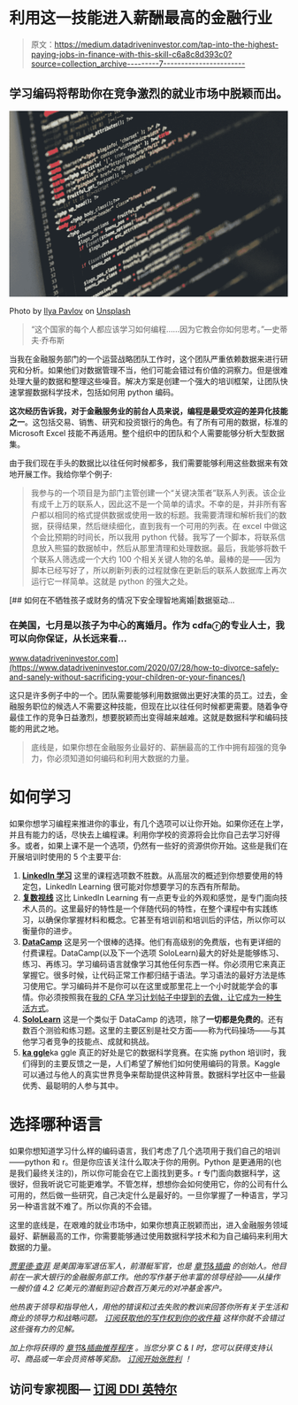 # 利用这一技能进入薪酬最高的金融行业

> 原文：<https://medium.datadriveninvestor.com/tap-into-the-highest-paying-jobs-in-finance-with-this-skill-c6a8c8d393c0?source=collection_archive---------7----------------------->

## 学习编码将帮助你在竞争激烈的就业市场中脱颖而出。

![](img/7fd443edac05657d8b2ca7c5b9205c26.png)

Photo by [Ilya Pavlov](https://unsplash.com/@ilyapavlov?utm_source=unsplash&utm_medium=referral&utm_content=creditCopyText) on [Unsplash](https://unsplash.com/?utm_source=unsplash&utm_medium=referral&utm_content=creditCopyText)

> “这个国家的每个人都应该学习如何编程……因为它教会你如何思考。”—史蒂夫·乔布斯

当我在金融服务部门的一个运营战略团队工作时，这个团队严重依赖数据来进行研究和分析。如果他们对数据管理不当，他们可能会错过有价值的洞察力。但是很难处理大量的数据和整理这些噪音。解决方案是创建一个强大的培训框架，让团队快速掌握数据科学技术，包括如何用 python 编码。

**这次经历告诉我，对于金融服务业的前台人员来说，编程是最受欢迎的差异化技能之一**。这包括交易、销售、研究和投资银行的角色。有了所有可用的数据，标准的 Microsoft Excel 技能不再适用。整个组织中的团队和个人需要能够分析大型数据集。

由于我们现在手头的数据比以往任何时候都多，我们需要能够利用这些数据来有效地开展工作。我给你举个例子:

> 我参与的一个项目是为部门主管创建一个“关键决策者”联系人列表。该企业有成千上万的联系人，因此这不是一个简单的请求。不幸的是，并非所有客户都以相同的格式提供数据或使用一致的标题。我需要清理和解析我们的数据，获得结果，然后继续细化，直到我有一个可用的列表。在 excel 中做这个会比预期的时间长，所以我用 python 代替。我写了一个脚本，将联系信息放入熊猫的数据帧中，然后从那里清理和处理数据。最后，我能够将数千个联系人筛选成一个大约 100 个相关关键人物的名单。最棒的是——因为脚本已经写好了，所以刷新列表的过程就像在更新后的联系人数据库上再次运行它一样简单。这就是 python 的强大之处。

[](https://www.datadriveninvestor.com/2020/07/28/how-to-divorce-safely-and-sanely-without-sacrificing-your-children-or-your-finances/) [## 如何在不牺牲孩子或财务的情况下安全理智地离婚|数据驱动…

### 在美国，七月是以孩子为中心的离婚月。作为 cdfaⓡ的专业人士，我可以向你保证，从长远来看…

www.datadriveninvestor.com](https://www.datadriveninvestor.com/2020/07/28/how-to-divorce-safely-and-sanely-without-sacrificing-your-children-or-your-finances/) 

这只是许多例子中的一个。团队需要能够利用数据做出更好决策的员工。过去，金融服务职位的候选人不需要这种技能，但现在比以往任何时候都更需要。随着争夺最佳工作的竞争日益激烈，想要脱颖而出变得越来越难。这就是数据科学和编码技能的用武之地。

> 底线是，如果你想在金融服务业最好的、薪酬最高的工作中拥有超强的竞争力，你必须知道如何编码和利用大数据的力量。

# 如何学习

如果你想学习编程来推进你的事业，有几个选项可以让你开始。如果你还在上学，并且有能力的话，尽快去上编程课。利用你学校的资源将会比你自己去学习好得多。或者，如果上课不是一个选项，仍然有一些好的资源供你开始。这些是我们在开展培训时使用的 5 个主要平台:

1.  [**LinkedIn 学习**](https://www.linkedin.com/learning/me) 这里的课程选项数不胜数。从高层次的概述到你想要使用的特定包，LinkedIn Learning 很可能对你想要学习的东西有所帮助。
2.  [**复数视线**](https://www.pluralsight.com/) 这比 LinkedIn Learning 有一点更专业的外观和感觉，是专门面向技术人员的。这里最好的特性是一个伴随代码的特性，在整个课程中有实践练习，以确保你掌握材料和概念。它甚至有培训前和培训后的评估，所以你可以衡量你的进步。
3.  [**DataCamp**](https://www.datacamp.com/) 这是另一个很棒的选择。他们有高级别的免费版，也有更详细的付费课程。DataCamp(以及下一个选项 SoloLearn)最大的好处是能够练习、练习、再练习。学习编码语言就像学习其他任何东西一样。你必须用它来真正掌握它。很多时候，让代码正常工作都归结于语法。学习语法的最好方法是练习使用它。学习编码并不是你可以在这里或那里花上一个小时就能学会的事情。你必须按照我在[我的 CFA 学习计划帖子中提到的去做，让它成为一种生活方式](https://medium.com/datadriveninvestor/mbas-are-a-waste-of-money-get-this-instead-a142ae235d80)。
4.  [**SoloLearn**](https://www.sololearn.com/) 这是一个类似于 DataCamp 的选项，除了**一切都是免费的**。还有数百个测验和练习题。这里的主要区别是社交方面——称为代码操场——与其他学习者竞争的技能点、成就和挑战。
5.  [**ka ggle**](https://www.kaggle.com/)ka ggle 真正的好处是它的数据科学竞赛。在实施 python 培训时，我们得到的主要反馈之一是，人们希望了解他们如何使用编码的背景。Kaggle 可以通过与他人的真实世界竞争来帮助提供这种背景。数据科学社区中一些最优秀、最聪明的人参与其中。

# 选择哪种语言

如果你想知道学习什么样的编码语言，我们考虑了几个选项用于我们自己的培训——python 和 r。但是你应该关注什么取决于你的用例。Python 是更通用的(也是我们最终关注的)，所以你可能会在它上面找到更多。r 专门面向数据科学，这很好，但我听说它可能更难学。不管怎样，想想你会如何使用它，你的公司有什么可用的，然后做一些研究，自己决定什么是最好的。一旦你掌握了一种语言，学习另一种语言就不难了。所以你真的不会错。

这里的底线是，在艰难的就业市场中，如果你想真正脱颖而出，进入金融服务领域最好、薪酬最高的工作，你需要能够通过使用数据科学技术和为自己编码来利用大数据的力量。

[*贾里德·查菲*](https://www.linkedin.com/in/jaredchaffee) *是美国海军退伍军人，前潜艇军官，也是* [*章节&插曲*](http://www.chaptersandinterludes.com/) *的创始人。他目前在一家大银行的金融服务部工作。他的写作基于他丰富的领导经验——从操作一艘价值 4.2 亿美元的潜艇到迎合数百万美元的对冲基金客户。*

*他热衷于领导和指导他人，用他的错误和过去失败的教训来回答你所有关于生活和商业的领导力和战略问题。* [*订阅获取他的写作权到你的收件箱*](http://www.chaptersandinterludes.com/) *这样你就不会错过这些强有力的见解。*

*加上你将获得的* [*章节&插曲推荐程序*](https://mailchi.mp/60b3f7cd4328/vk662e7vt1) *。当您分享 C & I 时，您可以获得支持认可、商品或一年会员资格等奖励。* [*订阅开始张胜利*](https://mailchi.mp/60b3f7cd4328/vk662e7vt1) *！*

## 访问专家视图— [订阅 DDI 英特尔](https://datadriveninvestor.com/ddi-intel)
